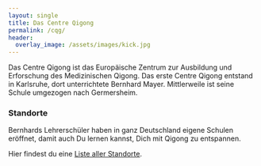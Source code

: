```yaml
---
layout: single
title: Das Centre Qigong
permalink: /cqg/
header:
  overlay_image: /assets/images/kick.jpg
---
```


Das Centre Qigong ist das Europäische Zentrum zur Ausbildung und Erforschung des Medizinischen Qigong. Das erste Centre Qigong entstand in Karlsruhe, dort unterrichtete Bernhard Mayer. Mittlerweile ist seine Schule umgezogen nach Germersheim.

### Standorte
Bernhards Lehrerschüler haben in ganz Deutschland eigene Schulen eröffnet, damit auch Du lernen kannst, Dich mit Qigong zu entspannen.

Hier findest du eine [Liste aller Standorte](https://www.centre-qigong.de/centreqigong/standorte.html).
